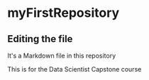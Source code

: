 # myFirstRepository

## Editing the file

It's a Markdown file in this repository

This is for the Data Scientist Capstone course
